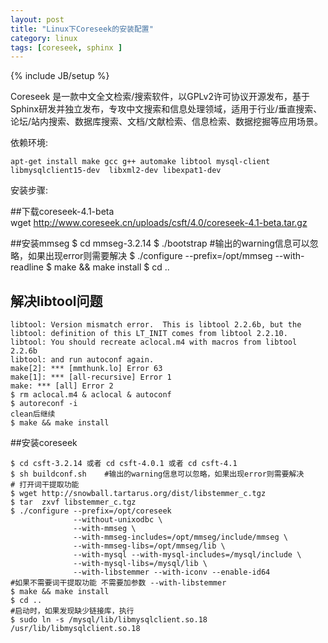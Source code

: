```yaml
---
layout: post
title: "Linux下Coreseek的安装配置"
category: linux
tags: [coreseek, sphinx ]
---
```

{% include JB/setup %}

   Coreseek
是一款中文全文检索/搜索软件，以GPLv2许可协议开源发布，基于Sphinx研发并独立发布，专攻中文搜索和信息处理领域，适用于行业/垂直搜索、论坛/站内搜索、数据库搜索、文档/文献检索、信息检索、数据挖掘等应用场景。

依赖环境:  
    
    apt-get install make gcc g++ automake libtool mysql-client libmysqlclient15-dev  libxml2-dev libexpat1-dev

安装步骤:

##下载coreseek-4.1-beta  
    wget  http://www.coreseek.cn/uploads/csft/4.0/coreseek-4.1-beta.tar.gz

##安装mmseg
    $ cd mmseg-3.2.14
    $ ./bootstrap    #输出的warning信息可以忽略，如果出现error则需要解决
    $ ./configure --prefix=/opt/mmseg --with-readline
    $ make && make install
    $ cd ..
## 解决libtool问题

    libtool: Version mismatch error.  This is libtool 2.2.6b, but the
    libtool: definition of this LT_INIT comes from libtool 2.2.10.
    libtool: You should recreate aclocal.m4 with macros from libtool 2.2.6b
    libtool: and run autoconf again.
    make[2]: *** [mmthunk.lo] Error 63
    make[1]: *** [all-recursive] Error 1
    make: *** [all] Error 2
    $ rm aclocal.m4 & aclocal & autoconf
    $ autoreconf -i 
    clean后继续
    $ make && make install
  
##安装coreseek

    $ cd csft-3.2.14 或者 cd csft-4.0.1 或者 cd csft-4.1
    $ sh buildconf.sh    #输出的warning信息可以忽略，如果出现error则需要解决
    # 打开词干提取功能
    $ wget http://snowball.tartarus.org/dist/libstemmer_c.tgz
    $ tar  zxvf libstemmer_c.tgz
    $ ./configure --prefix=/opt/coreseek  
                  --without-unixodbc \
                  --with-mmseg \
                  --with-mmseg-includes=/opt/mmseg/include/mmseg \
                  --with-mmseg-libs=/opt/mmseg/lib \ 
                  --with-mysql --with-mysql-includes=/mysql/include \
                  --with-mysql-libs=/mysql/lib \
                  --with-libstemmer --with-iconv --enable-id64   
    #如果不需要词干提取功能 不需要加参数 --with-libstemmer
    $ make && make install
    $ cd ..
    #启动时，如果发现缺少链接库，执行
    $ sudo ln -s /mysql/lib/libmysqlclient.so.18  /usr/lib/libmysqlclient.so.18
